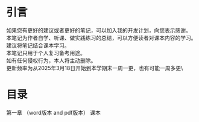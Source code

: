 # 引言
如果您有更好的建议或者更好的笔记，可以加入我的开发计划，向您表示感谢。\
本笔记为作者自学、听课、做实践练习的总结，可以方便读者对课本内容的学习。\
建议将笔记结合课本学习。\
本笔记只用于个人复习备考用途。\
如有任何侵权行为，本人将主动删除。\
更新频率为从2025年3月18日开始到本学期末一周一更，也有可能一周多更\
# 目录
第一章 （word版本 and pdf版本）
课本
